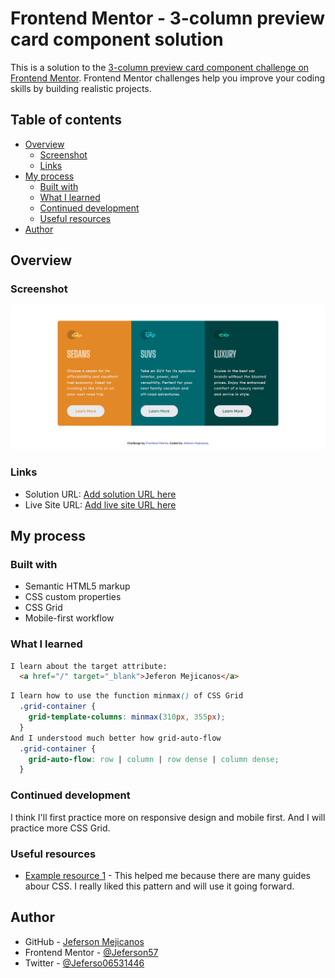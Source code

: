 # Frontend Mentor - 3-column preview card component solution

This is a solution to the [3-column preview card component challenge on Frontend Mentor](https://www.frontendmentor.io/challenges/3column-preview-card-component-pH92eAR2-). Frontend Mentor challenges help you improve your coding skills by building realistic projects. 

## Table of contents

- [Overview](#overview)
  - [Screenshot](#screenshot)
  - [Links](#links)
- [My process](#my-process)
  - [Built with](#built-with)
  - [What I learned](#what-i-learned)
  - [Continued development](#continued-development)
  - [Useful resources](#useful-resources)
- [Author](#author)

## Overview

### Screenshot

![](./images/Screenshot.png)

### Links

- Solution URL: [Add solution URL here](https://github.com/Jeferson57/3-column-preview-card-component.github.io)
- Live Site URL: [Add live site URL here](https://jeferson57.github.io/3-column-preview-card-component.github.io/)

## My process

### Built with

- Semantic HTML5 markup
- CSS custom properties
- CSS Grid
- Mobile-first workflow


### What I learned


```html
I learn about the target attribute:
  <a href="/" target="_blank">Jeferon Mejicanos</a>
```
```css
I learn how to use the function minmax() of CSS Grid
  .grid-container {
    grid-template-columns: minmax(310px, 355px);
  }
And I understood much better how grid-auto-flow 
  .grid-container {
    grid-auto-flow: row | column | row dense | column dense;
  }
```

### Continued development

I think I'll first practice more on responsive design and mobile first. And I will practice more CSS Grid.

### Useful resources

- [Example resource 1](https://css-tricks.com/) - This helped me because there are many guides abour CSS. I really liked this pattern and will use it going forward.

## Author

- GitHub - [Jeferson Mejicanos](https://github.com/Jeferson57)
- Frontend Mentor - [@Jeferson57](https://www.frontendmentor.io/profile/Jeferson57)
- Twitter - [@Jeferso06531446](https://twitter.com/Jeferso06531446)